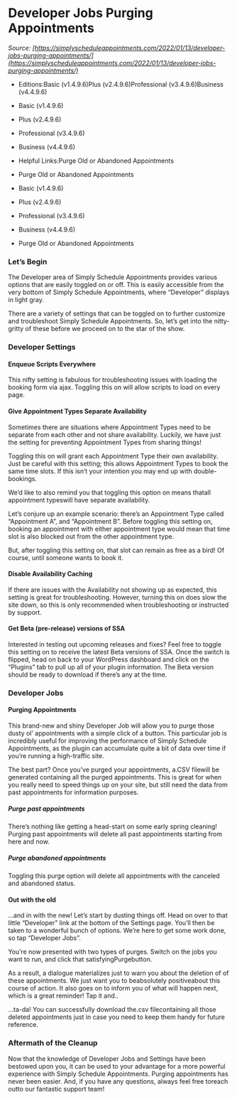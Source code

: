 # Developer Jobs Purging Appointments


*Source: [https://simplyscheduleappointments.com/2022/01/13/developer-jobs-purging-appointments/](https://simplyscheduleappointments.com/2022/01/13/developer-jobs-purging-appointments/)*

- Editions:Basic (v1.4.9.6)Plus (v2.4.9.6)Professional (v3.4.9.6)Business (v4.4.9.6)
- Basic (v1.4.9.6)
- Plus (v2.4.9.6)
- Professional (v3.4.9.6)
- Business (v4.4.9.6)
- Helpful Links:Purge Old or Abandoned Appointments
- Purge Old or Abandoned Appointments

- Basic (v1.4.9.6)
- Plus (v2.4.9.6)
- Professional (v3.4.9.6)
- Business (v4.4.9.6)

- Purge Old or Abandoned Appointments

### Let’s Begin

The Developer area of Simply Schedule Appointments provides various options that are easily toggled on or off. This is easily accessible from the very bottom of Simply Schedule Appointments, where “Developer” displays in light gray.

There are a variety of settings that can be toggled on to further customize and troubleshoot Simply Schedule Appointments. So, let’s get into the nitty-gritty of these before we proceed on to the star of the show.

### Developer Settings

#### Enqueue Scripts Everywhere

This nifty setting is fabulous for troubleshooting issues with loading the booking form via ajax. Toggling this on will allow scripts to load on every page.

#### Give Appointment Types Separate Availability

Sometimes there are situations where Appointment Types need to be separate from each other and not share availability. Luckily, we have just the setting for preventing Appointment Types from sharing things!

Toggling this on will grant each Appointment Type their own availability. Just be careful with this setting; this allows Appointment Types to book the same time slots. If this isn’t your intention you may end up with double-bookings.

We’d like to also remind you that toggling this option on means thatall appointment typeswill have separate availability.

Let’s conjure up an example scenario: there’s an Appointment Type called “Appointment A”, and “Appointment B”. Before toggling this setting on, booking an appointment with either appointment type would mean that time slot is also blocked out from the other appointment type.

But, after toggling this setting on, that slot can remain as free as a bird! Of course, until someone wants to book it.

#### Disable Availability Caching

If there are issues with the Availability not showing up as expected, this setting is great for troubleshooting. However, turning this on does slow the site down, so this is only recommended when troubleshooting or instructed by support.

#### Get Beta (pre-release) versions of SSA

Interested in testing out upcoming releases and fixes? Feel free to toggle this setting on to receive the latest Beta versions of SSA. Once the switch is flipped, head on back to your WordPress dashboard and click on the “Plugins” tab to pull up all of your plugin information. The Beta version should be ready to download if there’s any at the time.

### Developer Jobs

#### Purging Appointments

This brand-new and shiny Developer Job will allow you to purge those dusty ol’ appointments with a simple click of a button. This particular job is incredibly useful for improving the performance of Simply Schedule Appointments, as the plugin can accumulate quite a bit of data over time if you’re running a high-traffic site.

The best part? Once you’ve purged your appointments, a.CSV filewill be generated containing all the purged appointments. This is great for when you really need to speed things up on your site, but still need the data from past appointments for information purposes.

##### Purge past appointments

There’s nothing like getting a head-start on some early spring cleaning! Purging past appointments will delete all past appointments starting from here and now.

##### Purge abandoned appointments

Toggling this purge option will delete all appointments with the canceled and abandoned status.

#### Out with the old

…and in with the new! Let’s start by dusting things off. Head on over to that little “Developer” link at the bottom of the Settings page. You’ll then be taken to a wonderful bunch of options. We’re here to get some work done, so tap “Developer Jobs”.

You’re now presented with two types of purges. Switch on the jobs you want to run, and click that satisfyingPurgebutton.

As a result, a dialogue materializes just to warn you about the deletion of of these appointments. We just want you to beabsolutely positiveabout this course of action. It also goes on to inform you of what will happen next, which is a great reminder! Tap it and..

…ta-da! You can successfully download the.csv filecontaining all those deleted appointments just in case you need to keep them handy for future reference.

### Aftermath of the Cleanup

Now that the knowledge of Developer Jobs and Settings have been bestowed upon you, it can be used to your advantage for a more powerful experience with Simply Schedule Appointments. Purging appointments has never been easier. And, if you have any questions, always feel free toreach outto our fantastic support team!

